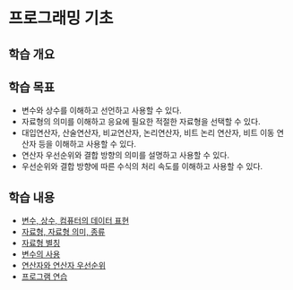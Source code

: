 # 프로그래밍 기초

## 학습 개요

## 학습 목표
- 변수와 상수를 이해하고 선언하고 사용할 수 있다. 
- 자료형의 의미를 이해하고 응요에 필요한 적절한 자료형을 선택할 수 있다. 
- 대입연산자, 산술연산자, 비교연산자, 논리연산자, 비트 논리 연산자, 비트 이동 연산자 등을 이해하고 사용할 수 있다. 
- 연산자 우선순위와 결합 방향의 의미를 설명하고 사용할 수 있다.
- 우선순위와 결합 방향에 따른 수식의 처리 속도를 이해하고 사용할 수 있다. 

## 학습 내용 
- [변수, 상수, 컴퓨터의 데이터 표현](./Data_and_Variables.md)  
- [자료형, 자료형 의미, 종류](./DataType.md)
- [자료형 별칭](./type_alias.md)
- [변수의 사용](./VariableUsage.md)
- [연산자와 연산자 우선순위](./Operators.md)
- [프로그램 연습](./Problems.md)
